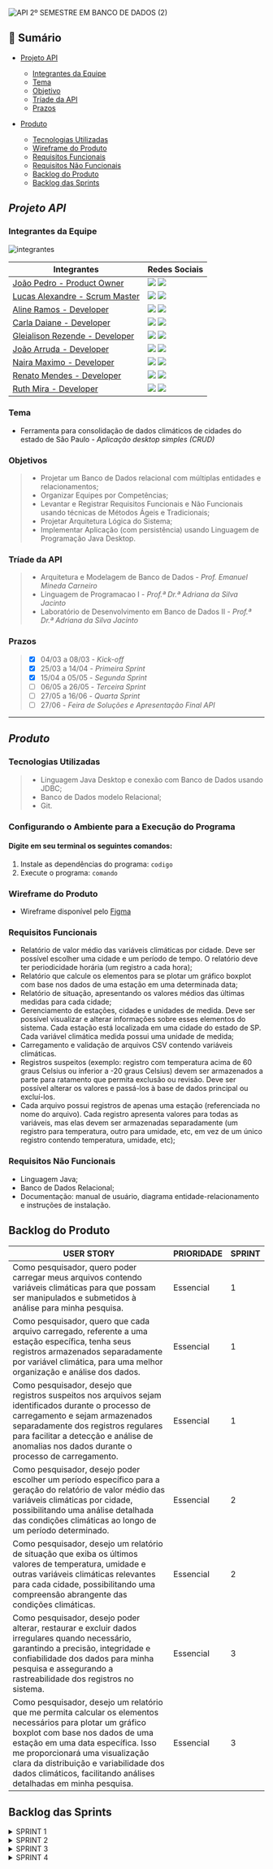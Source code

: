 ![API 2º SEMESTRE EM BANCO DE DADOS (2)](https://github.com/Porygonn/Porygon/assets/111442399/ad146d27-11e7-493d-bc00-03763d2e5f52)

## 📍 Sumário
  * [Projeto API](#projeto-api)
    * [Integrantes da Equipe](#integrantes-da-equipe) 
    * [Tema](#tema)
    * [Objetivo](#objetivos)
    * [Tríade da API](#tríade-da-api)
    * [Prazos](#prazos)
   
  * [Produto](#produto)
    * [Tecnologias Utilizadas](#tecnologias-utilizadas)
    * [Wireframe do Produto](#wireframe-do-produto)
    * [Requisitos Funcionais](#requisitos-funcionais)
    * [Requisitos Não Funcionais](#requisitos-não-funcionais)
    * [Backlog do Produto](#backlog-do-produto)
    * [Backlog das Sprints](#backlog-das-sprints)
      
##
## *Projeto API*

### Integrantes da Equipe

![integrantes](https://github.com/Porygonn/Porygon/assets/142633184/284ba78e-98cd-4dbf-83a2-e024f7e90570)

|Integrantes|Redes Sociais|
|-------|--------|
|[João Pedro - Product Owner](https://github.com/BispoJPM)| <a href="https://www.linkedin.com/in/jo%C3%A3o-pedro-marcondes-563369181/" target="_blank"><img src="https://img.shields.io/badge/-LinkedIn-%230077B5?style=for-the-badge&logo=linkedin&logoColor=white" target="_blank"></a> <a href="https://github.com/BispoJPM" target="_blank"><img src="https://img.shields.io/badge/github-%23121011.svg?style=for-the-badge&logo=github&logoColor=white"></a> |
|[Lucas Alexandre - Scrum Master](https://github.com/lucasalex1203)| <a href="https://www.linkedin.com/in/lucas-alexandre-129339292/" target="_blank"><img src="https://img.shields.io/badge/-LinkedIn-%230077B5?style=for-the-badge&logo=linkedin&logoColor=white" target="_blank"></a> <a href="https://github.com/lucasalex1203" target="_blank"><img src="https://img.shields.io/badge/github-%23121011.svg?style=for-the-badge&logo=github&logoColor=white"></a> |
|[Aline Ramos - Developer](https://github.com/allineramos)| <a href="https://www.linkedin.com/in/aline-ramos-3186b130" target="_blank"><img src="https://img.shields.io/badge/-LinkedIn-%230077B5?style=for-the-badge&logo=linkedin&logoColor=white" target="_blank"></a> <a href="https://github.com/allineramos" target="_blank"><img src="https://img.shields.io/badge/github-%23121011.svg?style=for-the-badge&logo=github&logoColor=white"></a> |
|[Carla Daiane - Developer](https://github.com/carladaiane) | <a href="https://www.linkedin.com/in/carla-daiane/" target="_blank"><img src="https://img.shields.io/badge/-LinkedIn-%230077B5?style=for-the-badge&logo=linkedin&logoColor=white" target="_blank"></a> <a href="https://github.com/carladaiane" target="_blank"><img src="https://img.shields.io/badge/github-%23121011.svg?style=for-the-badge&logo=github&logoColor=white"></a> |
|[Gleialison Rezende - Developer](https://github.com/Gleialison) | <a href="https://www.linkedin.com/in/gleialison-rezende-835453b0?utm_source=share&utm_campaign=share_via&utm_content=profile&utm_medium=android_app" target="_blank"><img src="https://img.shields.io/badge/-LinkedIn-%230077B5?style=for-the-badge&logo=linkedin&logoColor=white" target="_blank"></a> <a href="https://github.com/Gleialison" target="_blank"><img src="https://img.shields.io/badge/github-%23121011.svg?style=for-the-badge&logo=github&logoColor=white"></a> |
|[João Arruda - Developer](https://github.com/joaoarruda-dev)| <a href="https://www.linkedin.com/in/joaoarruda0/" target="_blank"><img src="https://img.shields.io/badge/-LinkedIn-%230077B5?style=for-the-badge&logo=linkedin&logoColor=white" target="_blank"></a> <a href="https://github.com/joaoarruda-dev" target="_blank"><img src="https://img.shields.io/badge/github-%23121011.svg?style=for-the-badge&logo=github&logoColor=white"></a> |
|[Naira Maximo - Developer](http://github.com/naira-maximo) | <a href="https://www.linkedin.com/in/naira-maximo/" target="_blank"><img src="https://img.shields.io/badge/-LinkedIn-%230077B5?style=for-the-badge&logo=linkedin&logoColor=white" target="_blank"></a> <a href="http://github.com/naira-maximo" target="_blank"><img src="https://img.shields.io/badge/github-%23121011.svg?style=for-the-badge&logo=github&logoColor=white"></a> |
|[Renato Mendes - Developer](https://github.com/RenatoCMMendes) | <a href="https://www.linkedin.com/in/renato-mendes-61a6481a4" target="_blank"><img src="https://img.shields.io/badge/-LinkedIn-%230077B5?style=for-the-badge&logo=linkedin&logoColor=white" target="_blank"></a> <a href="https://github.com/RenatoCMMendes" target="_blank"><img src="https://img.shields.io/badge/github-%23121011.svg?style=for-the-badge&logo=github&logoColor=white"></a> |
|[Ruth Mira - Developer](https://github.com/RuthMira) | <a href="https://www.linkedin.com/in/ruth-mira/?originalSubdomain=br" target="_blank"><img src="https://img.shields.io/badge/-LinkedIn-%230077B5?style=for-the-badge&logo=linkedin&logoColor=white" target="_blank"></a> <a href="https://github.com/RuthMira" target="_blank"><img src="https://img.shields.io/badge/github-%23121011.svg?style=for-the-badge&logo=github&logoColor=white"></a> |


### Tema 
* Ferramenta para consolidação de dados climáticos de cidades do estado de São Paulo - *Aplicação desktop simples (CRUD)*

### Objetivos
> * Projetar um Banco de Dados relacional com múltiplas entidades e relacionamentos;
> * Organizar Equipes por Competências; 
> * Levantar e Registrar Requisitos Funcionais e Não Funcionais usando técnicas de Métodos Ágeis e Tradicionais;
> * Projetar Arquitetura Lógica do Sistema; 
> * Implementar Aplicação (com persistência) usando Linguagem de Programação Java Desktop.

### Tríade da API
> * Arquitetura e Modelagem de Banco de Dados - *Prof. Emanuel Mineda Carneiro*
> * Linguagem de Programacao I - *Prof.ª Dr.ª Adriana da Silva Jacinto*
> * Laboratório de Desenvolvimento em Banco de Dados II - *Prof.ª Dr.ª Adriana da Silva Jacinto*

### Prazos
> - [x] 04/03 a 08/03 - *Kick-off*
> - [x] 25/03 a 14/04 - *Primeira Sprint*
> - [x] 15/04 a 05/05 - *Segunda Sprint*
> - [ ] 06/05 a 26/05 - *Terceira Sprint*
> - [ ] 27/05 a 16/06 - *Quarta Sprint*
> - [ ] 27/06 - *Feira de Soluções e Apresentação Final API*

*****

## *Produto*

### Tecnologias Utilizadas
> * Linguagem Java Desktop e conexão com Banco de Dados usando JDBC; 
> * Banco de Dados modelo Relacional; 
> * Git. 

### Configurando o Ambiente para a Execução do Programa
#### Digite em seu terminal os seguintes comandos: 
1. Instale as dependências do programa: `codigo`
2. Execute o programa: `comando`

### Wireframe do Produto
* Wireframe disponível pelo [Figma](https://www.figma.com/file/7tuVnognL5sdME1aNw3eR1/Wireframe-API-Porygon?type=design&node-id=2%3A12&mode=dev&t=AG5uHkxFS7bhoFhO-1)

### Requisitos Funcionais
* Relatório de valor médio das variáveis climáticas por cidade. Deve ser possível escolher uma cidade e um período de tempo. O relatório deve ter periodicidade horária (um registro a cada hora); 
* Relatório que calcule os elementos para se plotar um gráfico boxplot com base nos dados de uma estação em uma determinada data;
* Relatório de situação, apresentando os valores médios das últimas medidas para cada cidade;
* Gerenciamento de estações, cidades e unidades de medida. Deve ser possível visualizar e alterar informações sobre esses elementos do sistema. Cada estação está localizada em uma cidade do estado de SP. Cada variável climática medida possui uma unidade de medida;
* Carregamento e validação de arquivos CSV contendo variáveis climáticas.
* Registros suspeitos (exemplo: registro com temperatura acima de 60 graus Celsius ou inferior a -20 graus Celsius) devem ser armazenados a parte para ratamento que permita exclusão ou revisão. Deve ser possível alterar os valores e passá-los à base de dados principal ou excluí-los. 
* Cada arquivo possui registros de apenas uma estação (referenciada no nome do arquivo). Cada registro apresenta valores para todas as variáveis, mas elas devem ser armazenadas separadamente (um registro para temperatura, outro para umidade, etc, em vez de um  único registro contendo temperatura, umidade, etc); 

### Requisitos Não Funcionais
* Linguagem Java; 
* Banco de Dados Relacional;
* Documentação: manual de usuário, diagrama entidade-relacionamento e instruções de 
instalação. 


## Backlog do Produto

  | USER STORY | PRIORIDADE | SPRINT |
  |------------|------------|--------|
  | Como pesquisador, quero poder carregar meus arquivos contendo variáveis climáticas para que possam ser manipulados e submetidos à análise para minha pesquisa.  |Essencial|1|
  | Como pesquisador, quero que cada arquivo carregado, referente a uma estação específica, tenha seus registros armazenados separadamente por variável climática, para uma melhor organização e análise dos dados.  |Essencial|1|
  | Como pesquisador, desejo que registros suspeitos nos arquivos sejam identificados durante o processo de carregamento e sejam armazenados separadamente dos registros regulares para facilitar a detecção e análise de anomalias nos dados durante o processo de carregamento.  |Essencial|1|
  | Como pesquisador, desejo poder escolher um período específico para a geração do relatório de valor médio das variáveis climáticas por cidade, possibilitando uma análise detalhada das condições climáticas ao longo de um período determinado.  |Essencial|2|
  | Como pesquisador, desejo um relatório de situação que exiba os últimos valores de temperatura, umidade e outras variáveis climáticas relevantes para cada cidade, possibilitando uma compreensão abrangente das condições climáticas. |Essencial|2|
  | Como pesquisador, desejo poder alterar, restaurar e excluir dados irregulares quando necessário, garantindo a precisão, integridade e confiabilidade dos dados para minha pesquisa e assegurando a rastreabilidade dos registros no sistema.|Essencial|3|
  |Como pesquisador, desejo um relatório que me permita calcular os elementos necessários para plotar um gráfico boxplot com base nos dados de uma estação em uma data específica. Isso me proporcionará uma visualização clara da distribuição e variabilidade dos dados climáticos, facilitando análises detalhadas em minha pesquisa.|Essencial|3|
  

## Backlog das Sprints

<details>
<summary> SPRINT 1 </summary>


* Criação de interface para utilização do pesquisador;
* Carregamento de arquivos CSV;
* Organização de dados por estação climática e tipo de registro (automático ou manual);
* Separação de dados por variáveis climáticas;
* Criação de input para receber do pesquisador as temperaturas máxima e mínima consideradas válidas;
* Verificação de dados e identificação de registros suspeitos;
* Validação de registros que se enquadram na temperatura esperada;
* Separação de registros considerados suspeitos;

![Porygon](https://github.com/Porygonn/Porygon/assets/111442399/0f90ad58-3cdf-4cdc-bf8f-a5ce625386cf)

 </details>

<details>
<summary> SPRINT 2 </summary>

* Criação de uma interface para cadastramento das variáveis climáticas
* Integração com a fonte de dados climáticos
* Definição dos campos do relatório climático
* Formatação dos dados de resposta
* Implementação da lógica de coleta de dados climáticos
* Criação das Label de cabeçalho
* Gerar CSV como relatório
* Geração do Relatório de valor médio
* Componente de data ( Início e Fim)
* Criação das TextFields para cada variável climática
* Implementação do Banco ao Código

 </details>
 
 <details>
<summary> SPRINT 3 </summary>

 </details>
 
  <details>
<summary> SPRINT 4 </summary>

 </details>
  
